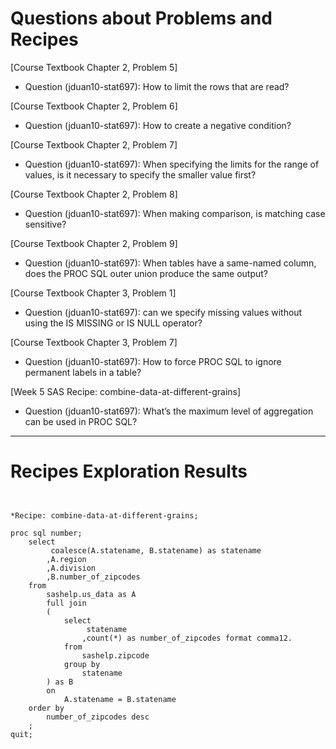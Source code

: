 
# Questions about Problems and Recipes



[Course Textbook Chapter 2, Problem 5] 
- Question (jduan10-stat697): How to limit the rows that are read?



[Course Textbook Chapter 2, Problem 6] 
- Question (jduan10-stat697): How to create a negative condition?



[Course Textbook Chapter 2, Problem 7] 
- Question (jduan10-stat697): When specifying the limits for the range of values, is it necessary to specify the smaller value first?



[Course Textbook Chapter 2, Problem 8] 
- Question (jduan10-stat697): When making comparison, is matching case sensitive?



[Course Textbook Chapter 2, Problem 9] 
- Question (jduan10-stat697): When tables have a same-named column, does the PROC SQL outer union produce the same output?



[Course Textbook Chapter 3, Problem 1] 
- Question (jduan10-stat697): can we specify missing values without using the IS MISSING or IS NULL operator?



[Course Textbook Chapter 3, Problem 7] 
- Question (jduan10-stat697): How to force PROC SQL to ignore permanent labels in a table?



[Week 5 SAS Recipe: combine-data-at-different-grains] 
- Question (jduan10-stat697): What’s the maximum level of aggregation can be used in PROC SQL?



***



# Recipes Exploration Results



```


*Recipe: combine-data-at-different-grains;

proc sql number;
    select
         coalesce(A.statename, B.statename) as statename
        ,A.region
        ,A.division
        ,B.number_of_zipcodes
    from
        sashelp.us_data as A
        full join
        (
            select
                 statename
                ,count(*) as number_of_zipcodes format comma12.
            from
                sashelp.zipcode
            group by
                statename
        ) as B
        on
            A.statename = B.statename
    order by
        number_of_zipcodes desc
    ;
quit;




```
